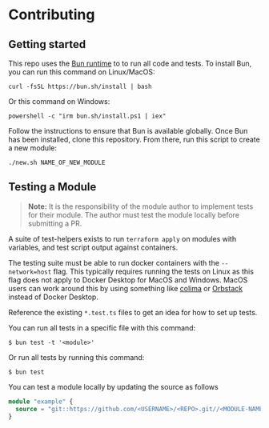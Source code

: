 # Contributing

## Getting started

This repo uses the [Bun runtime](https://bun.sh/) to to run all code and tests. To install Bun, you can run this command on Linux/MacOS:

```shell
curl -fsSL https://bun.sh/install | bash
```

Or this command on Windows:

```shell
powershell -c "irm bun.sh/install.ps1 | iex"
```

Follow the instructions to ensure that Bun is available globally. Once Bun has been installed, clone this repository. From there, run this script to create a new module:

```shell
./new.sh NAME_OF_NEW_MODULE
```

## Testing a Module

> **Note:** It is the responsibility of the module author to implement tests for their module. The author must test the module locally before submitting a PR.

A suite of test-helpers exists to run `terraform apply` on modules with variables, and test script output against containers.

The testing suite must be able to run docker containers with the `--network=host` flag. This typically requires running the tests on Linux as this flag does not apply to Docker Desktop for MacOS and Windows. MacOS users can work around this by using something like [colima](https://github.com/abiosoft/colima) or [Orbstack](https://orbstack.dev/) instead of Docker Desktop.

Reference the existing `*.test.ts` files to get an idea for how to set up tests.

You can run all tests in a specific file with this command:

```shell
$ bun test -t '<module>'
```

Or run all tests by running this command:

```shell
$ bun test
```

You can test a module locally by updating the source as follows

```tf
module "example" {
  source = "git::https://github.com/<USERNAME>/<REPO>.git//<MODULE-NAME>?ref=<BRANCH-NAME>"
}
```
